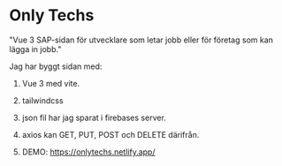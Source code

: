 # Only Techs

"Vue 3 SAP-sidan för utvecklare som letar jobb eller för företag som kan lägga in jobb."

Jag har byggt sidan med:

1. Vue 3 med vite.
2. tailwindcss
3. json fil har jag sparat i firebases server.
4. axios kan GET, PUT, POST och DELETE därifrån.

5. DEMO: https://onlytechs.netlify.app/
